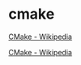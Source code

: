 # cmake

[CMake - Wikipedia](https://ja.wikipedia.org/wiki/CMake)

[CMake - Wikipedia](https://en.wikipedia.org/wiki/CMake)

